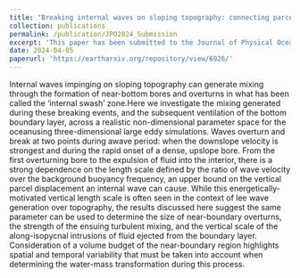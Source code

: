 ```yaml
---
title: "Breaking internal waves on sloping topography: connecting parcel displacements to overturn size and interior-boundary exchanges"
collection: publications
permalink: /publication/JPO2024_Submission
excerpt: 'This paper has been submitted to the Journal of Physical Oceangraphy. It considers internal wave interactions with sloping topography using LES.'
date: 2024-04-05
paperurl: 'https://eartharxiv.org/repository/view/6926/'
---
```


Internal waves impinging on sloping topography can generate mixing through the formation of near-bottom bores and overturns in what has been called the ‘internal swash’ zone.Here we investigate the mixing generated during these breaking events, and the subsequent ventilation of the bottom boundary layer, across a realistic non-dimensional parameter space for the oceanusing three-dimensional large eddy simulations.  Waves overturn and break at two points during awave period: when the downslope velocity is strongest and during the rapid onset of a dense, upslope bore. From the first overturning bore to the expulsion of fluid into the interior, there is a strong dependence on the length scale defined by the ratio of wave velocity over the background buoyancy frequency, an upper bound on the vertical parcel displacement an internal wave can cause.  While this energetically-motivated vertical length scale is often seen in the context of lee wave generation over topography, the results discussed here suggest the same parameter can be used to determine the size of near-boundary overturns, the strength of the ensuing turbulent mixing, and the vertical scale of the along-isopycnal intrusions of fluid ejected from the boundary layer.  Consideration of a volume budget of the near-boundary region highlights spatial and temporal variability that must be taken into account when determining the water-mass transformation during this process.
